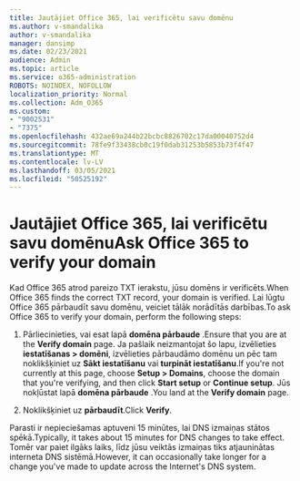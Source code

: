 ```yaml
---
title: Jautājiet Office 365, lai verificētu savu domēnu
ms.author: v-smandalika
author: v-smandalika
manager: dansimp
ms.date: 02/23/2021
audience: Admin
ms.topic: article
ms.service: o365-administration
ROBOTS: NOINDEX, NOFOLLOW
localization_priority: Normal
ms.collection: Adm_O365
ms.custom:
- "9002531"
- "7375"
ms.openlocfilehash: 432ae69a244b22bcbc8826702c17da00040752d4
ms.sourcegitcommit: 78fe9f33438cb0c19f0dab31253b5853b73f4f47
ms.translationtype: MT
ms.contentlocale: lv-LV
ms.lasthandoff: 03/05/2021
ms.locfileid: "50525192"
---
```

# <a name="ask-office-365-to-verify-your-domain"></a><span data-ttu-id="7db51-102">Jautājiet Office 365, lai verificētu savu domēnu</span><span class="sxs-lookup"><span data-stu-id="7db51-102">Ask Office 365 to verify your domain</span></span>

<span data-ttu-id="7db51-103">Kad Office 365 atrod pareizo TXT ierakstu, jūsu domēns ir verificēts.</span><span class="sxs-lookup"><span data-stu-id="7db51-103">When Office 365 finds the correct TXT record, your domain is verified.</span></span> <span data-ttu-id="7db51-104">Lai lūgtu Office 365 pārbaudīt savu domēnu, veiciet tālāk norādītās darbības.</span><span class="sxs-lookup"><span data-stu-id="7db51-104">To ask Office 365 to verify your domain, perform the following steps:</span></span>

1. <span data-ttu-id="7db51-105">Pārliecinieties, vai esat lapā **domēna pārbaude** .</span><span class="sxs-lookup"><span data-stu-id="7db51-105">Ensure that you are at the **Verify domain** page.</span></span> <span data-ttu-id="7db51-106">Ja pašlaik neizmantojat šo lapu, izvēlieties **iestatīšanas > domēni**, izvēlieties pārbaudāmo domēnu un pēc tam noklikšķiniet uz **Sākt iestatīšanu** vai **turpināt iestatīšanu**.</span><span class="sxs-lookup"><span data-stu-id="7db51-106">If you're not currently at this page, choose **Setup > Domains**, choose the domain that you're verifying, and then click **Start setup** or **Continue setup**.</span></span> <span data-ttu-id="7db51-107">Jūs nokļūstat lapā **domēna pārbaude** .</span><span class="sxs-lookup"><span data-stu-id="7db51-107">You land at the **Verify domain** page.</span></span>

2. <span data-ttu-id="7db51-108">Noklikšķiniet uz **pārbaudīt**.</span><span class="sxs-lookup"><span data-stu-id="7db51-108">Click **Verify**.</span></span>

<span data-ttu-id="7db51-109">Parasti ir nepieciešamas aptuveni 15 minūtes, lai DNS izmaiņas stātos spēkā.</span><span class="sxs-lookup"><span data-stu-id="7db51-109">Typically, it takes about 15 minutes for DNS changes to take effect.</span></span> <span data-ttu-id="7db51-110">Tomēr var paiet ilgāks laiks, līdz jūsu veiktās izmaiņas tiks atjauninātas interneta DNS sistēmā.</span><span class="sxs-lookup"><span data-stu-id="7db51-110">However, it can occasionally take longer for a change you've made to update across the Internet's DNS system.</span></span>


